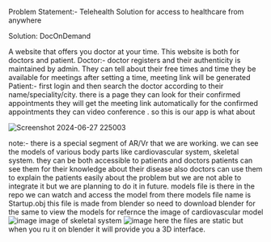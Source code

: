 Problem Statement:- Telehealth Solution for access to healthcare from anywhere

Solution: DocOnDemand


A website that offers you doctor at your time.
This website is both for doctors and patient.
Doctor:- doctor registers and their authenticity is maintained by admin.
They can tell about their free times and time they be available for meetings
after setting a time, meeting link will be generated
Patient:- first login and then search the doctor according to their name/speciality/city.
there is a page they can look for their confirmed appointments
they will get the meeting link automatically for the confirmed appointments
they can video conference .
so this is our app is what about

![Screenshot 2024-06-27 225003](https://github.com/NANDINI232003/Veersa-TelehealthSol/assets/121492011/a0c6edc6-48c1-41bd-aa5c-0cb7140291f1)


note:- there is a special segment of AR/Vr that we are working. we can see the models of various body parts like cardiovascular system, skeletal system.
they can be both accessible to patients and doctors
patients can see them for their knowledge about their disease
also doctors can use them to explain the patients easily about the problem
but we are not able to integrate it but we are planning to do it in future.
models file is there in the repo we can watch and access the model from there 
models file name is Startup.obj this file is made from blender so need to download blender for the same to view the models
for refernce the image of cardiovascular model
![image](https://github.com/NANDINI232003/Veersa-TelehealthSol/assets/121492011/eb247558-659f-4b54-8e4f-2d22d98641f5)
image of skeletal system
![image](https://github.com/NANDINI232003/Veersa-TelehealthSol/assets/121492011/750c95b4-7219-4211-b5bb-c3f33af0729f)
here the files are static but when you ru it on blender it will provide you a 3D interface.

